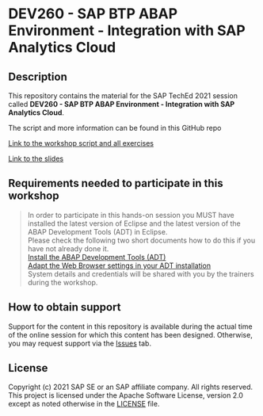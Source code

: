 # DEV260 - SAP BTP ABAP Environment - Integration with SAP Analytics Cloud


## Description

This repository contains the material for the SAP TechEd 2021 session called **DEV260 - SAP BTP ABAP Environment - Integration with SAP Analytics Cloud**.

The script and more information can be found in this GitHub repo

[Link to the workshop script and all exercises](https://github.com/SAP-samples/abap-platform-rap-workshops/tree/main/rap5xx/rap500)

[Link to the slides](../blob/main/files/TechEd%20Steampunk%20Integration%20Intro.pdf)

## Requirements needed to participate in this workshop 

> In order to participate in this hands-on session you MUST have installed the latest version of Eclipse and the latest version of the ABAP Development Tools (ADT) in Eclipse.  
> Please check the following two short documents how to do this if you have not already done it.  
> [Install the ABAP Development Tools (ADT)](https://github.com/SAP-samples/abap-platform-rap-workshops/blob/main/requirements_rap_workshops.md#3-install-the-abap-development-tools-adt)  
> [Adapt the Web Browser settings in your ADT installation](https://github.com/SAP-samples/abap-platform-rap-workshops/blob/main/requirements_rap_workshops.md#4-adapt-the-web-browser-settings-in-your-adt-installation)   
> System details and credentials will be shared with you by the trainers during the workshop.  

## How to obtain support

Support for the content in this repository is available during the actual time of the online session for which this content has been designed. Otherwise, you may request support via the [Issues](../../issues) tab.

## License
Copyright (c) 2021 SAP SE or an SAP affiliate company. All rights reserved. This project is licensed under the Apache Software License, version 2.0 except as noted otherwise in the [LICENSE](LICENSES/Apache-2.0.txt) file.
